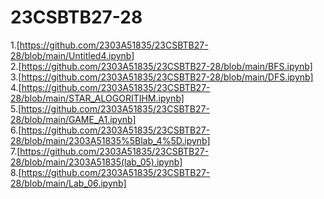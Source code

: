 # 23CSBTB27-28
1.[https://github.com/2303A51835/23CSBTB27-28/blob/main/Untitled4.ipynb]  
2.[https://github.com/2303A51835/23CSBTB27-28/blob/main/BFS.ipynb]   
3.[https://github.com/2303A51835/23CSBTB27-28/blob/main/DFS.ipynb]  
4.[https://github.com/2303A51835/23CSBTB27-28/blob/main/STAR_ALOGORITIHM.ipynb]  
5.[https://github.com/2303A51835/23CSBTB27-28/blob/main/GAME_A1.ipynb]  
6.[https://github.com/2303A51835/23CSBTB27-28/blob/main/2303A51835%5Blab_4%5D.ipynb]  
7.[https://github.com/2303A51835/23CSBTB27-28/blob/main/2303A51835(lab_05).ipynb]  
8.[https://github.com/2303A51835/23CSBTB27-28/blob/main/Lab_06.ipynb]  
